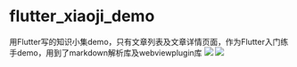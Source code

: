 # flutter_xiaoji_demo
用Flutter写的知识小集demo，只有文章列表及文章详情页面，作为Flutter入门练手demo，用到了markdown解析库及webviewplugin库
![](https://ws4.sinaimg.cn/large/006tNbRwly1fwygqlr8ghj315o224gt1.jpg)
![](https://ws2.sinaimg.cn/large/006tNbRwly1fwygqxh0bkj30ku112tim.jpg)

